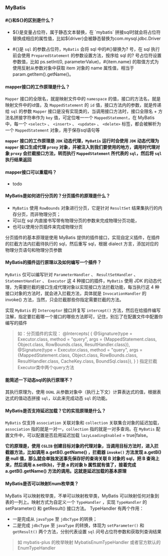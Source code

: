 ### MyBatis

#### #{}和${}的区别是什么？

- ${}是变量占位符，属于静态文本替换，在 `mybatis` 拼接sql时就会将占位符替换成相应的属性值，比如${driver}会被静态替换为com.mysql.jdbc.Driver

- #{}是 `sql` 的参数占位符，`MyBatis` 会将 sql 中的#{}替换为? 号，在 sql 执行前会使用 `PreparedStatement` 的参数设置方法，按序给 sql 的? 号占位符设置参数值，比如 ps.setInt(0, parameterValue)，#{item.name} 的取值方式为使用反射从参数对象中获取 item 对象的 name 属性值，相当于 param.getItem().getName()。



#### mapper接口的工作原理是什么？

`Mapper` 接口的全限名，就是映射文件中的 `namespace` 的值，接口的方法名，就是映射文件中的id值，及 `MappedStatement` 的 `id` 值，接口方法内的参数，就是传递给 `sql` 的参数
`Mapper` 接口是没有实现类的，当调用接口方法时，接口全限名 + 方法名拼接字符串作为 `key` 值，可定位唯一一个 `MappedStatement`，在 MyBatis 中，每一个 `<select>` 、 `<insert>` 、 `<update>` 、 `<delete>` 标签，都会被解析为一个 `MappedStatement` 对象，用于保存sql语句等

**`mapper` 接口的工作原理是 `JDK` 动态代理，`MyBatis` 运行时会使用 `JDK` 动态代理为 `mapper` 接口生成代理 `proxy` 对象，并被注入到我们要使用的地方，调用时代理对象 `proxy` 会拦截接口方法，转而执行 `MappedStatement` 所代表的 `sql`，然后将 `sql` 执行结果返回**


#### mapper接口可以重载吗？

- todo

#### MyBatis是如何进行分页的？分页插件的原理是什么？


- `MyBatis` 使用 `RowBounds` 对象进行分页，它是针对 `ResultSet` 结果集执行的内存分页，而非物理分页；
- 可以在 sql 内直接书写带有物理分页的参数来完成物理分页功能，
- 也可以使用分页插件来完成物理分页

分页插件的基本原理是使用 MyBatis 提供的插件接口，实现自定义插件，在插件的拦截方法内拦截待执行的 sql，然后重写 sql，根据 dialect 方言，添加对应的物理分页语句和物理分页参数


#### MyBatis的插件运行原理以及如何编写一个插件？

`MyBatis` 仅可以编写针对 `ParameterHandler` 、 `ResultSetHandler` 、 `StatementHandler` 、 `Executor` 这 4 种接口的插件，`MyBatis` 使用 JDK 的动态代理，为需要拦截的接口生成代理对象以实现接口方法拦截功能，每当执行这 4 种接口对象的方法时，就会进入拦截方法，具体就是 `InvocationHandler` 的 invoke() 方法，当然，只会拦截那些你指定需要拦截的方法。

实现 `MyBatis` 的 `Interceptor` 接口并复写 `intercept()` 方法，然后在给插件编写注解，指定要拦截哪一个接口的哪些方法即可，记住，别忘了在配置文件中配置你编写的插件

>如：分页插件的实现：
@Intercepts(
    {
        @Signature(type = Executor.class, method = "query", args = {MappedStatement.class, Object.class, RowBounds.class, ResultHandler.class}),
        @Signature(type = Executor.class, method = "query", args = {MappedStatement.class, Object.class, RowBounds.class, ResultHandler.class, CacheKey.class, BoundSql.class}),
    }
)
> 指定拦截Executor类中两个query方法


#### 能简述一下动态sql的执行原理不？

其执行原理为，使用 `OGNL` 从参数对象中（执行上下文）计算表达式的值，根据表达式的值动态拼接 `sql`，以此来完成动态 `sql` 的功能。


#### MyBatis是否支持延迟加载？它的实现原理是什么？

`MyBatis` 仅支持 `association` 关联对象和 `collection` 关联集合对象的延迟加载，`association` 指的就是一对一，`collection` 指的就是一对多查询。在 `MyBatis` 配置文件中，可以配置是否启用延迟加载 `lazyLoadingEnabled` = true|false。

**它的原理是，使用 `CGLIB` 创建目标对象的代理对象，当调用目标方法时，进入拦截器方法，比如调用 a.getB().getName() ，拦截器 `invoke()` 方法发现 a.getB() 是 null 值，那么就会单独发送事先保存好的查询关联 B 对象的 sql，把 B 查询上来，然后调用 a.setB(b)，于是 a 的对象 b 属性就有值了，接着完成 a.getB().getName() 方法的调用。这就是延迟加载的基本原理**


#### MyBatis是否可以映射Enum枚举类？

MyBatis 可以映射枚举类，不单可以映射枚举类，MyBatis 可以映射任何对象到表的一列上。映射方式为自定义一个 `TypeHandler` ，实现 `TypeHandler` 的 setParameter() 和 getResult() 接口方法。 TypeHandler 有两个作用：

- 一是完成从 `javaType` 至 `jdbcType` 的转换；
- 二是完成 `jdbcType` 至 `javaType` 的转换，体现为 `setParameter()` 和 `getResult()` 两个方法，分别代表设置 `sql` 问号占位符参数和获取列查询结果

>如 mybatis-plus 的枚举映射 MybatisEnumTypeHandler 或者官方默认的EnumTypeHandler

